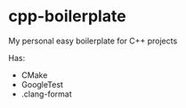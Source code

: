 # cpp-boilerplate
My personal easy boilerplate for C++ projects

Has:
- CMake
- GoogleTest
- .clang-format